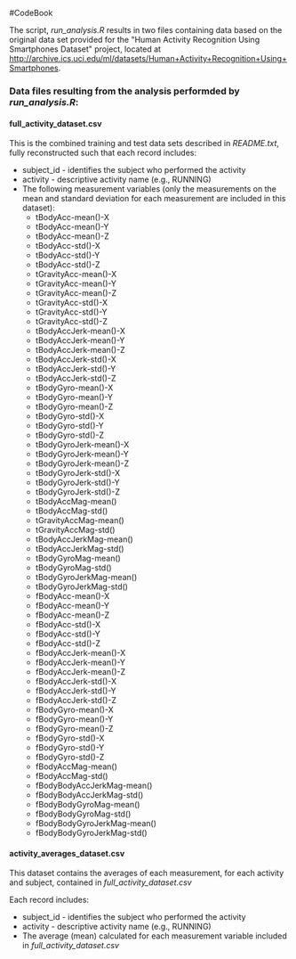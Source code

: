 #CodeBook

The script, _run_analysis.R_ results in two files containing data based on the original data set provided for the "Human Activity Recognition Using Smartphones Dataset" project, located at http://archive.ics.uci.edu/ml/datasets/Human+Activity+Recognition+Using+Smartphones.

### Data files resulting from the analysis performded by _run_analysis.R_:

#### full_activity_dataset.csv
This is the combined training and test data sets described in _README.txt_, fully reconstructed such that each record includes:
* subject_id - identifies the subject who performed the activity
* activity - descriptive activity name (e.g., RUNNING)
* The following measurement variables (only the measurements on the mean and standard deviation for each measurement are included in this dataset):
  * tBodyAcc-mean()-X
  * tBodyAcc-mean()-Y
  * tBodyAcc-mean()-Z
  * tBodyAcc-std()-X
  * tBodyAcc-std()-Y
  * tBodyAcc-std()-Z
  * tGravityAcc-mean()-X
  * tGravityAcc-mean()-Y
  * tGravityAcc-mean()-Z
  * tGravityAcc-std()-X
  * tGravityAcc-std()-Y
  * tGravityAcc-std()-Z
  * tBodyAccJerk-mean()-X
  * tBodyAccJerk-mean()-Y
  * tBodyAccJerk-mean()-Z
  * tBodyAccJerk-std()-X
  * tBodyAccJerk-std()-Y
  * tBodyAccJerk-std()-Z
  * tBodyGyro-mean()-X
  * tBodyGyro-mean()-Y
  * tBodyGyro-mean()-Z
  * tBodyGyro-std()-X
  * tBodyGyro-std()-Y
  * tBodyGyro-std()-Z
  * tBodyGyroJerk-mean()-X
  * tBodyGyroJerk-mean()-Y
  * tBodyGyroJerk-mean()-Z
  * tBodyGyroJerk-std()-X
  * tBodyGyroJerk-std()-Y
  * tBodyGyroJerk-std()-Z
  * tBodyAccMag-mean()
  * tBodyAccMag-std()
  * tGravityAccMag-mean()
  * tGravityAccMag-std()
  * tBodyAccJerkMag-mean()
  * tBodyAccJerkMag-std()
  * tBodyGyroMag-mean()
  * tBodyGyroMag-std()
  * tBodyGyroJerkMag-mean()
  * tBodyGyroJerkMag-std()
  * fBodyAcc-mean()-X
  * fBodyAcc-mean()-Y
  * fBodyAcc-mean()-Z
  * fBodyAcc-std()-X
  * fBodyAcc-std()-Y
  * fBodyAcc-std()-Z
  * fBodyAccJerk-mean()-X
  * fBodyAccJerk-mean()-Y
  * fBodyAccJerk-mean()-Z
  * fBodyAccJerk-std()-X
  * fBodyAccJerk-std()-Y
  * fBodyAccJerk-std()-Z
  * fBodyGyro-mean()-X
  * fBodyGyro-mean()-Y
  * fBodyGyro-mean()-Z
  * fBodyGyro-std()-X
  * fBodyGyro-std()-Y
  * fBodyGyro-std()-Z
  * fBodyAccMag-mean()
  * fBodyAccMag-std()
  * fBodyBodyAccJerkMag-mean()
  * fBodyBodyAccJerkMag-std()
  * fBodyBodyGyroMag-mean()
  * fBodyBodyGyroMag-std()
  * fBodyBodyGyroJerkMag-mean()
  * fBodyBodyGyroJerkMag-std()

#### activity_averages_dataset.csv
This dataset contains the averages of each measurement, for each activity and subject, contained in _full_activity_dataset.csv_

Each record includes:
* subject_id - identifies the subject who performed the activity
* activity - descriptive activity name (e.g., RUNNING)
* The average (mean) calculated for each measurement variable included in _full_activity_dataset.csv_




